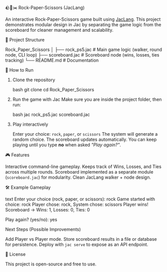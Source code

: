  🪨📄✂️ Rock-Paper-Scissors (JacLang)

An interactive Rock-Paper-Scissors game built using [JacLang](https://jaseci.org/).
This project demonstrates modular design in Jac by separating the game logic from the scoreboard for cleaner management and scalability.

📂 Project Structure

Rock_Paper_Scissors
│
├── rock_ps5.jac        # Main game logic (walker, round node, CLI loop)
├── scoreboard.jac      # Scoreboard node (wins, losses, ties tracking)
└── README.md           # Documentation


🚀 How to Run

1. Clone the repository

   bash
   git clone <your-repo-url>
   cd Rock_Paper_Scissors

2. Run the game with Jac
   Make sure you are inside the project folder, then run:

   bash
   jac rock_ps5.jac scoreboard.jac

3. Play interactively

    Enter your choice: `rock`, `paper`, or `scissors`
    The system will generate a random choice.
    The scoreboard updates automatically.
    You can keep playing until you type **no** when asked *"Play again?"*.

🎮 Features

 Interactive command-line gameplay.
 Keeps track of Wins, Losses, and Ties across multiple rounds.
 Scoreboard implemented as a separate module (`scoreboard.jac`) for modularity.
 Clean JacLang walker + node design.

🛠️ Example Gameplay

text
Enter your choice (rock, paper, or scissors): rock
Game started with choice: rock
Player chose: rock, System chose: scissors
Player wins!
Scoreboard -> Wins: 1, Losses: 0, Ties: 0

Play again? (yes/no): yes


Next Steps (Possible Improvements)

 Add Player vs Player mode.
 Store scoreboard results in a file or database for persistence.
 Deploy with `jac serve` to expose as an API endpoint.
 
 📄 License

This project is open-source and free to use.
